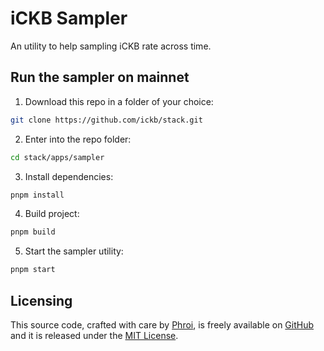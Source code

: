 # iCKB Sampler

An utility to help sampling iCKB rate across time.

## Run the sampler on mainnet

1. Download this repo in a folder of your choice:

```bash
git clone https://github.com/ickb/stack.git
```

2. Enter into the repo folder:

```bash
cd stack/apps/sampler
```

3. Install dependencies:

```bash
pnpm install
```

4. Build project:

```bash
pnpm build
```

5. Start the sampler utility:

```bash
pnpm start
```

## Licensing

This source code, crafted with care by [Phroi](https://phroi.com/), is freely available on [GitHub](https://github.com/ickb/stack) and it is released under the [MIT License](../../LICENSE).
